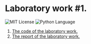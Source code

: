 # Laboratory work #1.
<img src="https://img.shields.io/github/license/DimaPermyakov/IU5?color=brightgreen" alt="MIT License"> <img src="https://img.shields.io/badge/language-Python-blue.svg" alt="Python Language">

1. [The code of the laboratory work.](https://github.com/IU5-IT/IU5-IT/blob/main/Term-3/BKIT-2022/03-lab-01-DimaPermyakov/main.py)
2. [The report of the laboratory work.](https://github.com/IU5-IT/IU5-IT/tree/main/Term-3/BKIT-2022/03-lab-01-DimaPermyakov/Report)
